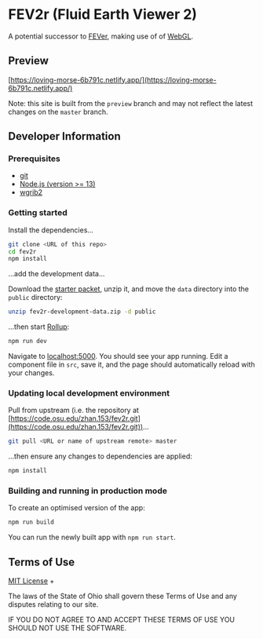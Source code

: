 # FEV2r (Fluid Earth Viewer 2)

A potential successor to [FEVer](https://fever.byrd.osu.edu), making use of of
[WebGL](https://en.wikipedia.org/wiki/WebGL).

## Preview

[https://loving-morse-6b791c.netlify.app/](https://loving-morse-6b791c.netlify.app/)

Note: this site is built from the `preview` branch and may not reflect the
latest changes on the `master` branch.

## Developer Information

### Prerequisites

- [git](https://git-scm.com/)
- [Node.js (version >= 13)](https://nodejs.org)
- [wgrib2](https://www.cpc.ncep.noaa.gov/products/wesley/wgrib2/)

### Getting started

Install the dependencies...

```bash
git clone <URL of this repo>
cd fev2r
npm install
```

...add the development data...

Download the [starter
packet](https://drive.google.com/file/d/1lgwKIJRu8Y8BKjF4ikIml6_oa8MV1K8p/view?usp=sharing),
unzip it, and move the `data` directory into the `public` directory:

```bash
unzip fev2r-development-data.zip -d public
```

...then start [Rollup](https://rollupjs.org):

```bash
npm run dev
```

Navigate to [localhost:5000](http://localhost:5000). You should see your app
running. Edit a component file in `src`, save it, and the page should
automatically reload with your changes.

### Updating local development environment

Pull from upstream (i.e. the repository at
[https://code.osu.edu/zhan.153/fev2r.git](https://code.osu.edu/zhan.153/fev2r.git))...

```bash
git pull <URL or name of upstream remote> master
```

...then ensure any changes to dependencies are applied:

```bash
npm install
```

### Building and running in production mode

To create an optimised version of the app:

```bash
npm run build
```

You can run the newly built app with `npm run start`.

## Terms of Use

[MIT License](LICENSE) +

The laws of the State of Ohio shall govern these Terms of Use and any disputes
relating to our site.

IF YOU DO NOT AGREE TO AND ACCEPT THESE TERMS OF USE YOU SHOULD NOT USE THE
SOFTWARE.
